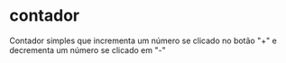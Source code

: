 # contador
Contador simples que incrementa um número se clicado no botão "+" e decrementa um número se clicado em "-"
